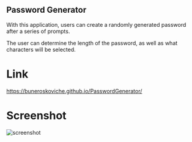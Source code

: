 ## Password Generator
With this application, users can create a randomly generated password after a series of prompts.

The user can determine the length of the password, as well as what characters will be selected.

# Link
https://buneroskoviche.github.io/PasswordGenerator/

# Screenshot
![screenshot](https://user-images.githubusercontent.com/80650523/117381766-0c549b00-ae9a-11eb-9bee-82b554fb74cc.PNG)
